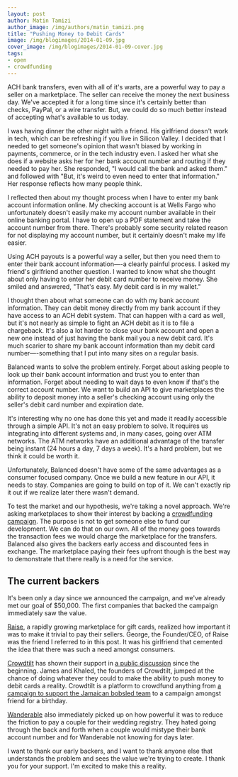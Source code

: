 ```yaml
---
layout: post
author: Matin Tamizi
author_image: /img/authors/matin_tamizi.png
title: "Pushing Money to Debit Cards"
image: /img/blogimages/2014-01-09.jpg
cover_image: /img/blogimages/2014-01-09-cover.jpg
tags:
- open
- crowdfunding
---
```


ACH bank transfers, even with all of it's warts, are a powerful way to pay a
seller on a
marketplace. The seller can receive the money the next business day. We've
accepted it for a long time since it's
certainly better than checks, PayPal, or a wire transfer. But, we could do
so much better instead of accepting what's available to us today.

I was having dinner the other night with a friend. His girlfriend doesn't
work in tech, which can be refreshing if you live in Silicon Valley. I decided
that I needed to get someone's opinion that wasn't biased by working in
payments, commerce, or in the tech industry even. I asked her what she does
if a website asks her for her bank account number and routing if they needed
to pay her. She responded, "I would call the bank and asked them." and followed
with "But, it's weird to even need to enter that information." Her response
reflects how many people think.

I reflected then about my thought process when I have to enter my bank account
information online. My checking account is at Wells Fargo who unfortunately
doesn't easily make my account number available in their online banking portal.
I have to open up a PDF statement and take the account number from there.
There's probably some security related reason for not displaying my account
number, but it certainly doesn't make my life easier.                       

Using ACH payouts is a powerful way a seller, but then you need them to enter
their bank account information—-a clearly painful process. I asked my friend's
girlfriend another question. I wanted to know what she thought about only
having to enter her debit card number to receive money. She smiled and answered,
"That's easy. My debit card is in my wallet."

I thought then about what someone can do with my bank account information.
They can debit money directly from my bank account if they have access to
an ACH debit system. That can happen with a card as well, but it's not nearly
as simple to fight an ACH debit as it is to file a chargeback. It's also
a lot harder to close your bank account and open a new one instead of just
having the bank mail you a new debit card. It's much scarier to share my
bank account information than my debit card number—-something that I put into
many sites on a regular basis.

Balanced wants to solve the problem entirely. Forget about asking people to
look up their bank account information and trust you to enter than information.
Forget about needing to wait days to even know if that's the correct account
number. We want to build an API to give marketplaces the ability to deposit
money into a seller's checking account using only the seller's debit card number
and expiration date.

It's interesting why no one has done this yet and made it readily accessible
through a simple API. It's not an easy problem to solve. It requires us
integrating into different systems and, in many cases, going over ATM networks.
The ATM networks have an additional advantage of the transfer being instant
(24 hours a day, 7 days a week). It's a hard problem, but we think it could be
worth it.

Unfortunately, Balanced doesn't have some of the same advantages as a consumer
focused company. Once we build a new feature in our API, it needs to stay.
Companies are going to build on top of it. We can't exactly rip it out if we
realize later there wasn't demand.

To test the market and our hypothesis, we're taking a novel approach. We're
asking marketplaces to show their interest by backing a
[crowdfunding campaign](https://balanced.crowdhoster.com/let-s-push-to-debit-cards). The
purpose is not to get someone else to fund our development. We can do that on
our own. All of the money goes towards the transaction fees we would charge
the marketplace for the transfers. Balanced also gives the backers early access
and discounted fees in exchange.
The marketplace paying their fees upfront
though is the best way to demonstrate that there really is a need for the
service.

## The current backers

It's been only a day since we announced the campaign, and we've already met
our goal of $50,000. The first companies that backed the campaign immediately
saw the value.

[Raise](raise.com), a rapidly growing marketplace for gift cards, realized how
important it was to make it trivial to pay their sellers. George, the
Founder/CEO, of Raise was the friend I referred to in this post. It was his
girlfriend that cemented the idea that there was such a need amongst consumers.

[Crowdtilt](crowdtilt.com) has shown their support in
[a public discussion](link.com) since the beginning. James and
Khaled, the founders of Crowdtilt, jumped at the chance of doing whatever they
could to make the ability to push money to debit cards a reality. Crowdtilt
is a platform to crowdfund anything from
[a campaign to support the Jamaican bobsled team](link.com) to
a campaign amongst friend for a birthday.

[Wanderable](wanderable.com) also immediately picked up on how powerful it
was to reduce the friction to pay a couple for their wedding registry.
They hated going through the back and forth when a couple would mistype
their bank account number and for Wanderable not knowing for days later.

I want to thank our early backers, and I want to thank anyone else that
understands the problem and sees the value we're trying to create. I thank
you for your support. I'm excited to make this a reality.